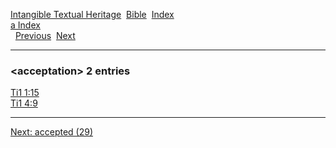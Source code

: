 [Intangible Textual Heritage](../../index)  [Bible](../index) 
[Index](index)   
[a Index](_a_)  
  [Previous](c00112)  [Next](c00114) 

------------------------------------------------------------------------

### &lt;acceptation&gt; 2 entries

[Ti1 1:15](../kjv/ti1001.htm#015)  
[Ti1 4:9](../kjv/ti1004.htm#009)  

------------------------------------------------------------------------

[Next: accepted (29)](c00114)
